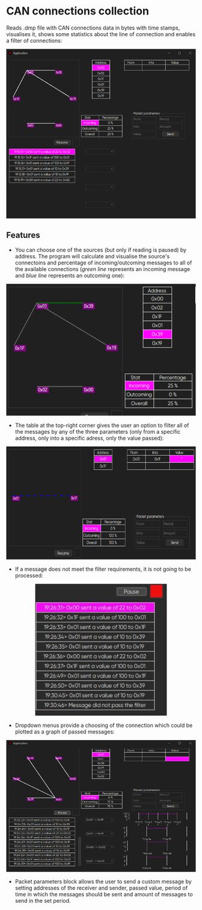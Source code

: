 # CAN connections collection

Reads .dmp file with CAN connections data in bytes with time stamps, visualises it, shows some statistics about the line of connection and enables a filter of connections:

<center><img src="./Images/Main.png" height="450" width="600"/></center>

## Features

- You can choose one of the sources (but only if reading is paused) by address. The program will calculate and visualise the source's connectoins and percentage of incoming/outcoming messages to all of the available connections (*green line* represents an incoming message and *blue line* represents an outcoming one):

<center><img src="./Images/Connections.png" height="350" width="600"/></center>

- The table at the top-right corner gives the user an option to filter all of the messages by any of the three parameters (only from a specific address, only into a specific adress, only the value passed):

<center><img src="./Images/Rules.png" height="300" width="600"/></center>

- If a message does not meet the filter requirements, it is not going to be processed:

<center><img src="./Images/Filter.png" height="350" width="350"/></center>

- Dropdown menus provide a choosing of the connection which could be plotted as a graph of passed messages:

<center><img src="./Images/Plots.png" height="350" width="600"/></center>

- Packet parameters block allows the user to send a custom message by setting addresses of the receiver and sender, passed value, period of time in which the messages should be sent and amount of messages to send in the set period.
